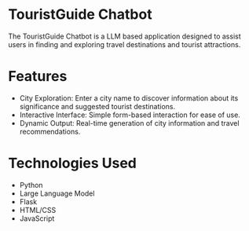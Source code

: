 # TouristGuide Chatbot
The TouristGuide Chatbot is a LLM based application designed to assist users in finding and exploring travel destinations and tourist attractions.

# Features
* City Exploration: Enter a city name to discover information about its significance and suggested tourist destinations.
* Interactive Interface: Simple form-based interaction for ease of use.
* Dynamic Output: Real-time generation of city information and travel recommendations.

# Technologies Used
* Python
* Large Language Model
* Flask
* HTML/CSS
* JavaScript
